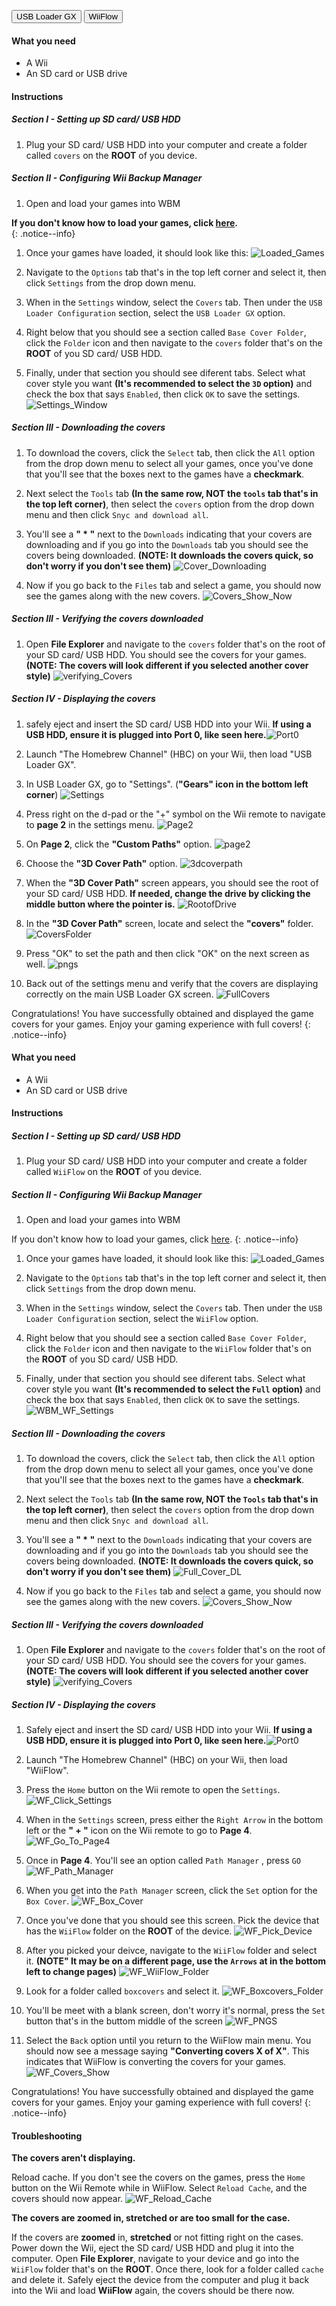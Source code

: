 <button class="tablinks btn btn--large btn--primary" id="defaultOpen" onclick="openTab(event, 'WBM_usbloaderGX')">USB Loader GX</button>
<button class="tablinks btn btn--large btn--info" onclick="openTab(event, 'WBM_wiiflow')">WiiFlow</button>

<!--  -->
<div id="WBM_usbloaderGX" class="blanktabcontent" markdown="1">

#### What you need

- A Wii
- An SD card or USB drive

#### Instructions

##### Section I - Setting up SD card/ USB HDD

1. Plug your SD card/ USB HDD into your computer and create a folder called `covers` on the **ROOT** of you device.

##### Section II - Configuring Wii Backup Manager

1. Open and load your games into WBM

**If you don't know how to load your games, click [here](wiibackupmanager).<br>**{: .notice--info}

1. Once your games have loaded, it should look like this: ![Loaded_Games](/images/WBM/Loaded_Games.png)

1. Navigate to the `Options` tab that's in the top left corner and select it, then click `Settings` from the drop down menu.

1. When in the `Settings` window, select the `Covers` tab. Then under the `USB Loader Configuration` section, select the `USB Loader GX` option.

1. Right below that you should see a section called `Base Cover Folder`, click the `Folder` icon and then navigate to the `covers` folder that's on the **ROOT** of you SD card/ USB HDD.

1. Finally, under that section you should see diferent tabs. Select what cover style you want **(It's recommended to select the `3D` option)** and check the box that says `Enabled`, then click `OK` to save the settings. ![Settings_Window](/images/WBM/Settings_Window.png)

##### Section III - Downloading the covers

1. To download the covers, click the `Select` tab, then click the `All` option from the drop down menu to select all your games, once you've done that you'll see that the boxes next to the games have a **checkmark**.

1. Next select the `Tools` tab **(In the same row, NOT the `tools` tab that's in the top left corner)**, then select the `covers` option from the drop down menu and then click `Snyc and download all`.
1. You'll see a **" \* "** next to the `Downloads` indicating that your covers are downloading and if you go into the `Downloads` tab you should see the covers being downloaded. **(NOTE: It downloads the covers quick, so don't worry if you don't see them)** ![Cover_Downloading](/images/WBM/Cover_Downloading.png)
1. Now if you go back to the `Files` tab and select a game, you should now see the games along with the new covers. ![Covers_Show_Now](/images/WBM/Covers_Show_Now.png)

##### Section III - Verifying the covers downloaded

1. Open **File Explorer** and navigate to the `covers` folder that's on the root of your SD card/ USB HDD. You should see the covers for your games. **(NOTE: The covers will look different if you selected another cover style)** ![verifying_Covers](/images/WBM/verifying_Covers.png)

##### Section IV - Displaying the covers

1. safely eject and insert the SD card/ USB HDD into your Wii. **If using a USB HDD, ensure it is plugged into Port 0, like seen here.**![Port0](/images/USBLoadergx/Port0.png)

1. Launch "The Homebrew Channel" (HBC) on your Wii, then load "USB Loader GX".

1. In USB Loader GX, go to "Settings". (**"Gears" icon in the bottom left corner**)
   ![Settings](/images/USBLoadergx/Settings.png)

1. Press right on the d-pad or the "+" symbol on the Wii remote to navigate to **page 2** in the settings menu. ![Page2](/images/USBLoadergx/Page_2.png)

1. On **Page 2**, click the **"Custom Paths"** option. ![page2](/images/USBLoadergx/Custom_Paths.png)

1. Choose the **"3D Cover Path"** option. ![3dcoverpath](/images/USBLoadergx/3D_Cover_Path.png)

1. When the **"3D Cover Path"** screen appears, you should see the root of your SD card/ USB HDD. **If needed, change the drive by clicking the middle button where the pointer is.** ![RootofDrive](/images/USBLoadergx/Switch_Drives.png)

1. In the **"3D Cover Path"** screen, locate and select the **"covers"** folder. ![CoversFolder](/images/USBLoadergx/Root_Covers.png)

1. Press "OK" to set the path and then click "OK" on the next screen as well. ![pngs](/images/USBLoadergx/USBLGX_PNGS.png)

1. Back out of the settings menu and verify that the covers are displaying correctly on the main USB Loader GX screen. ![FullCovers](/images/USBLoadergx/Full_Covers.png)

Congratulations! You have successfully obtained and displayed the game covers for your games. Enjoy your gaming experience with full covers!
{: .notice--info}

</div>

<!--  -->
<div id="WBM_wiiflow" class="blanktabcontent" markdown="1">

#### What you need

- A Wii
- An SD card or USB drive

#### Instructions

##### Section I - Setting up SD card/ USB HDD

1. Plug your SD card/ USB HDD into your computer and create a folder called `WiiFlow` on the **ROOT** of you device.

##### Section II - Configuring Wii Backup Manager

1. Open and load your games into WBM

If you don't know how to load your games, click [here](wiibackupmanager).
{: .notice--info}

1. Once your games have loaded, it should look like this: ![Loaded_Games](/images/WBM/Loaded_Games.png)

1. Navigate to the `Options` tab that's in the top left corner and select it, then click `Settings` from the drop down menu.

1. When in the `Settings` window, select the `Covers` tab. Then under the `USB Loader Configuration` section, select the `WiiFlow` option.

1. Right below that you should see a section called `Base Cover Folder`, click the `Folder` icon and then navigate to the `WiiFlow` folder that's on the **ROOT** of you SD card/ USB HDD.

1. Finally, under that section you should see diferent tabs. Select what cover style you want **(It's recommended to select the `Full` option)** and check the box that says `Enabled`, then click `OK` to save the settings. ![WBM_WF_Settings](/images/WBM/WBM_WF_Settings.png)

##### Section III - Downloading the covers

1. To download the covers, click the `Select` tab, then click the `All` option from the drop down menu to select all your games, once you've done that you'll see that the boxes next to the games have a **checkmark**.

1. Next select the `Tools` tab **(In the same row, NOT the `Tools` tab that's in the top left corner)**, then select the `covers` option from the drop down menu and then click `Snyc and download all`.
1. You'll see a **" \* "** next to the `Downloads` indicating that your covers are downloading and if you go into the `Downloads` tab you should see the covers being downloaded. **(NOTE: It downloads the covers quick, so don't worry if you don't see them)** ![Full_Cover_DL](/images/WBM/Full_Cover_DL.png)
1. Now if you go back to the `Files` tab and select a game, you should now see the games along with the new covers. ![Covers_Show_Now](/images/WBM/Covers_Show_Now.png)

##### Section III - Verifying the covers downloaded

1. Open **File Explorer** and navigate to the `covers` folder that's on the root of your SD card/ USB HDD. You should see the covers for your games. **(NOTE: The covers will look different if you selected another cover style)** ![verifying_Covers](/images/WBM/Verifing_Covers_WF.png)

##### Section IV - Displaying the covers

1. Safely eject and insert the SD card/ USB HDD into your Wii. **If using a USB HDD, ensure it is plugged into Port 0, like seen here.**![Port0](/images/USBLoadergx/Port0.png)

1. Launch "The Homebrew Channel" (HBC) on your Wii, then load "WiiFlow".

1. Press the `Home` button on the Wii remote to open the `Settings`. ![WF_Click_Settings](/images/WiiFlow/WF_Click_Settings.png)

1. When in the `Settings` screen, press either the `Right Arrow` in the bottom left or the **" + "** icon on the Wii remote to go to **Page 4**. ![WF_Go_To_Page4](/images/WiiFlow/WF_Go_To_Page4.png)

1. Once in **Page 4**. You'll see an option called `Path Manager` , press `GO` ![WF_Path_Manager](/images/WiiFlow/WF_Path_Manager.png)

1. When you get into the `Path Manager` screen, click the `Set` option for the `Box Cover`. ![WF_Box_Cover](/images/WiiFlow/WF_Box_Cover.png)

1. Once you've done that you should see this screen. Pick the device that has the `WiiFlow` folder on the **ROOT** of the device. ![WF_Pick_Device](/images/WiiFlow/WF_Pick_Device.png)

1. After you picked your deivce, navigate to the `WiiFlow` folder and select it. **(NOTE" It may be on a different page, use the `Arrows` at in the bottom left to change pages)** ![WF_WiiFlow_Folder](/images/WiiFlow/WF_WiiFlow_Folder.png)

1. Look for a folder called `boxcovers` and select it. ![WF_Boxcovers_Folder](/images/WiiFlow/WF_Boxcovers_Folder.png)

1. You'll be meet with a blank screen, don't worry it's normal, press the `Set` button that's in the buttom middle of the screen ![WF_PNGS](/images/WiiFlow/WF_PNGS.png)

1. Select the `Back` option until you return to the WiiFlow main menu. You should now see a message saying **"Converting covers X of X"**. This indicates that WiiFlow is converting the covers for your games. ![WF_Covers_Show](/images/WiiFlow/WF_Covers_Show.png)

Congratulations! You have successfully obtained and displayed the game covers for your games. Enjoy your gaming experience with full covers!
{: .notice--info}

#### Troubleshooting

**The covers aren't displaying.**

Reload cache. If you don't see the covers on the games, press the `Home` button on the Wii Remote while in WiiFlow. Select `Reload Cache`, and the covers should now appear. ![WF_Reload_Cache](/images/WiiFlow/WF_Reload_Cache.png)

**The covers are zoomed in, stretched or are too small for the case.**

If the covers are **zoomed** in, **stretched** or not fitting right on the cases. Power down the Wii, eject the SD card/ USB HDD and plug it into the computer. Open **File Explorer**, navigate to your device and go into the `WiiFlow` folder that's on the **ROOT**. Once there, look for a folder called `cache` and delete it. Safely eject the device from the computer and plug it back into the Wii and load **WiiFlow** again, the covers should be there now.

</div>

<script>
    let tabcontent = document.getElementsByClassName("blanktabcontent");
    let tablinks = document.getElementsByClassName("tablinks");

    function openTab(evt, tabName) {
        let element;

        for (element of tabcontent) {
            element.style.display = "none";
        }

        for (element of tablinks) {
            element.className = element.className.replace("btn--primary", "btn--info");
            if (!element.className.includes('btn--info'))
                element.className += " btn--info";
        }

        document.getElementById(tabName).style.display = "block";
        evt.currentTarget.className = evt.currentTarget.className.replace("btn--info", "btn--primary");
    }

    // Get the element with id="defaultOpen" and click on it
    document.getElementById("defaultOpen").click();
</script>
